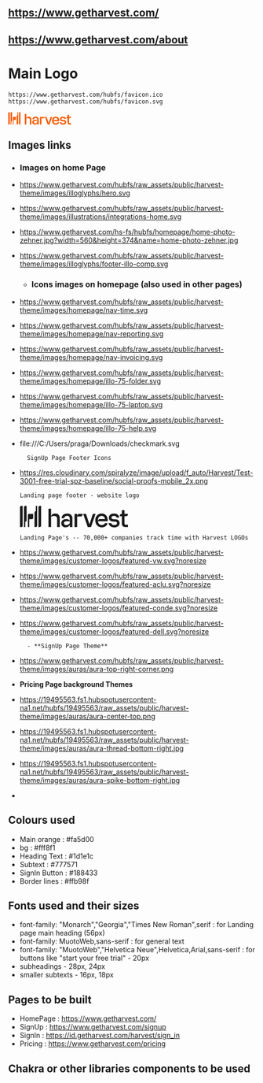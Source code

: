 ## https://www.getharvest.com/

## https://www.getharvest.com/about

# Main Logo

    https://www.getharvest.com/hubfs/favicon.ico
    https://www.getharvest.com/hubfs/favicon.svg

<svg xmlns="http://www.w3.org/2000/svg" width="128" height="26" fill="none" viewBox="0 0 324 65" aria-label="Harvest">
  <path fill="#fa5d00" d="M0 4.9v59.2h4a4 4 0 0 0 3.9-4V1h-4A4 4 0 0 0 0 4.9ZM63.2 1v59a4 4 0 0 1-4 4h-3.9V5A3.9 3.9 0 0 1 59.2 1h4ZM106 23.8c-6.2 0-10.8 2.7-12.7 7.5V9.6h-8v54.5h8V33a23 23 0 0 1 8.6-1.9c6.2 0 9.4 2.7 9.4 8.1v24.8h8V37.5c0-8.8-5-13.7-13.4-13.7ZM313.5 24.8H324v1.5c0 1.4-.5 2.8-1.4 3.8-1.1 1.2-2.6 1.8-5 1.8h-4v21c0 2.6 1.3 4 4 4h6.4V64h-7.6c-7 0-10.8-3.8-10.8-10.6V32h-6.1v-1.6c0-3.3 2.4-5.5 5.7-5.5h.4V14h8v10.8ZM274.5 36c0 2.6 1.7 4.3 4.7 4.4l7.7.5c7.7.5 12 4.5 12 11.4 0 7.7-6 12.7-15.7 12.7-9.8 0-16.6-5-17.2-12.7h8c.5 3.4 4 5.8 9 5.8 5.2 0 8.3-2.2 8.3-5.5 0-2.7-1.8-4.4-5.3-4.6l-7.6-.5c-7.4-.4-11.6-4.4-11.6-11.2 0-7.6 6.1-12.5 15.4-12.5 9 0 15 4.8 15.6 12.1H290c-.5-3.1-3.6-5.2-7.8-5.2-4.8 0-7.7 2-7.7 5.3Z"></path>
  <path fill="#fa5d00" fill-rule="evenodd" d="M263.3 44.9c0-12.5-6.3-21-18.5-21-11.2 0-19 8.3-19 20.5 0 12 7.6 20.6 19.6 20.6 9.2 0 16-5 17.3-12.7H255c-1.2 3.5-5 5.7-9.5 5.7-7 0-10.9-4.6-11.7-11h29.5v-2.1Zm-28-2.7c-.9 1-1.4 2.1-1.6 3.4v-1.2c0-8 4.6-13.6 11.1-13.6 5.4 0 9.3 3.7 10.4 9.6h-14.4c-2.7 0-4.4.7-5.5 1.8Z" clip-rule="evenodd"></path>
  <path fill="#fa5d00" d="m198 24.8 10.4 31 10.3-31h8.1L213.1 64h-9.9l-13.7-39.3h8.5ZM179.8 24.8c-3.4 0-4.8.5-5.9 1.4a8 8 0 0 0-2.4 4.6v-6h-8V64h8V32.5h8.7c3.5 0 5-.8 6.1-2 1-1 1.4-2.4 1.4-3.8v-2h-8Z"></path>
  <path fill="#fa5d00" fill-rule="evenodd" d="M124.8 37.6c.4-8.3 7-13.8 16.8-13.8 9.5 0 15.6 5.4 15.6 13.7v26.6h-7.8v-6.6c-2 4.8-6.7 7.3-12.6 7.3-8.1 0-13-4.9-13-11.8 0-7.7 6-12.7 15-12.7 5.2 0 9.3 2 10.6 5v-6.9c0-4.6-3.2-7.6-8-7.6s-8.3 2.7-8.8 6.8h-7.8Zm7 14.8c0 3.6 2.7 5.9 7.2 5.9 4.4 0 7.8-2 10.4-5.9v-5.7h-10.6c-4.4 0-7 2.2-7 5.7Z" clip-rule="evenodd"></path>
  <path fill="#fa5d00" d="M27.6 64V40.6h8a4 4 0 0 0 3.8-4V24.7H27.6a4 4 0 0 0-4 4V64h4ZM51.3 1h-3.9v15.8a4 4 0 0 0-4 3.9V64h4a4 4 0 0 0 3.9-4V1ZM15.8 64h-4V5a3.9 3.9 0 0 1 4-3.9h4v43.3a4 4 0 0 1-4 4V64Z"></path>
</svg>

## **Images links**

- ### **Images on home Page**

- https://www.getharvest.com/hubfs/raw_assets/public/harvest-theme/images/illoglyphs/hero.svg
- https://www.getharvest.com/hubfs/raw_assets/public/harvest-theme/images/illustrations/integrations-home.svg
- https://www.getharvest.com/hs-fs/hubfs/homepage/home-photo-zehner.jpg?width=560&height=374&name=home-photo-zehner.jpg
- https://www.getharvest.com/hubfs/raw_assets/public/harvest-theme/images/illoglyphs/footer-illo-comp.svg

  - ### **Icons images on homepage (also used in other pages)**

- https://www.getharvest.com/hubfs/raw_assets/public/harvest-theme/images/homepage/nav-time.svg
- https://www.getharvest.com/hubfs/raw_assets/public/harvest-theme/images/homepage/nav-reporting.svg
- https://www.getharvest.com/hubfs/raw_assets/public/harvest-theme/images/homepage/nav-invoicing.svg
- https://www.getharvest.com/hubfs/raw_assets/public/harvest-theme/images/homepage/illo-75-folder.svg
- https://www.getharvest.com/hubfs/raw_assets/public/harvest-theme/images/homepage/illo-75-laptop.svg
- https://www.getharvest.com/hubfs/raw_assets/public/harvest-theme/images/homepage/illo-75-help.svg
- file:///C:/Users/praga/Downloads/checkmark.svg

        SignUp Page Footer Icons

- https://res.cloudinary.com/spiralyze/image/upload/f_auto/Harvest/Test-3001-free-trial-spz-baseline/social-proofs-mobile_2x.png

      Landing page footer - website logo

  <svg width="220" height="44" viewBox="0 0 220 44" fill="none" xmlns="http://www.w3.org/2000/svg">
  <path fill-rule="evenodd" clip-rule="evenodd" d="M219.978 16.4469H212.871V9.0979H207.514V16.4469H207.196C204.968 16.4469 203.324 17.9909 203.324 20.2269V21.3459H207.514V36.0959C207.514 40.7289 210.113 43.2859 214.833 43.2859H219.978V38.3859H215.576C213.826 38.3859 212.871 37.4279 212.871 35.6699V21.3459H215.629C217.273 21.3459 218.281 20.9199 219.024 20.1209C219.607 19.4819 219.978 18.5769 219.978 17.5109V16.4469V16.4469ZM189.587 27.1499C187.518 27.0439 186.351 25.8719 186.351 24.1149C186.351 21.9309 188.367 20.4939 191.602 20.4939C194.466 20.4939 196.535 21.9309 196.906 24.0609H202.21C201.839 19.0559 197.649 15.8069 191.602 15.8069C185.29 15.8069 181.153 19.1619 181.153 24.3269C181.153 28.9609 184.017 31.6769 189.003 31.9959L194.201 32.3159C196.588 32.4759 197.755 33.5929 197.755 35.4569C197.755 37.6939 195.686 39.2379 192.186 39.2379C188.791 39.2379 186.351 37.5879 185.98 35.2439H180.623C180.994 40.5159 185.609 43.9239 192.292 43.9239C198.816 43.9239 202.953 40.5159 202.953 35.2439C202.953 30.5579 200.036 27.7889 194.785 27.4699L189.587 27.1499V27.1499ZM159.778 28.3749C159.194 28.9609 158.823 29.7589 158.664 30.6649V29.8659C158.664 24.3809 161.793 20.5999 166.249 20.5999C169.909 20.5999 172.508 23.1029 173.25 27.0969H163.491C161.634 27.0969 160.52 27.5759 159.778 28.3749ZM178.766 30.1849C178.766 21.6649 174.47 15.8079 166.249 15.8079C158.611 15.8079 153.36 21.5049 153.36 29.8659C153.36 38.0129 158.505 43.9239 166.62 43.9239C172.879 43.9239 177.493 40.5159 178.395 35.2439H173.144C172.348 37.6409 169.696 39.1319 166.673 39.1319C161.952 39.1319 159.301 35.9899 158.77 31.5699H178.766V30.1849V30.1849ZM141.479 37.6409L134.477 16.4469H128.696L137.978 43.2849H144.714L153.996 16.4469H148.48L141.479 37.6409V37.6409ZM122.066 16.4469C119.785 16.4469 118.83 16.8189 118.087 17.4579C117.217 18.2811 116.64 19.3657 116.443 20.5469V16.4469H111.086V43.2849H116.443V21.7179H122.331C124.718 21.7179 125.778 21.1859 126.521 20.3869C127.139 19.6577 127.477 18.7326 127.476 17.7769V16.4469H122.066V16.4469ZM94.379 39.3449C91.355 39.3449 89.446 37.7999 89.446 35.3509C89.446 32.9539 91.302 31.4109 94.273 31.4109H101.433V35.3509C99.683 37.9599 97.403 39.3449 94.379 39.3449V39.3449ZM96.182 15.8069C89.499 15.8069 85.044 19.5349 84.779 25.2329H90.082C90.401 22.4109 92.735 20.5999 95.97 20.5999C99.312 20.5999 101.433 22.6239 101.433 25.7649V30.5049C100.585 28.4279 97.773 27.0439 94.22 27.0439C88.12 27.0439 84.142 30.4519 84.142 35.7239C84.142 40.4629 87.377 43.8179 92.894 43.8179C96.924 43.8179 100.054 42.1139 101.486 38.8119V43.2849H106.737V25.1799C106.737 19.4819 102.6 15.8069 96.182 15.8069V15.8069ZM71.943 15.8069C67.753 15.8069 64.677 17.6709 63.351 20.9199V6.1159H57.994V43.2859H63.351V22.0899C65.473 21.2379 67.382 20.8649 69.238 20.8649C73.428 20.8649 75.603 22.6759 75.603 26.4029V43.2839H80.961V25.1269C80.961 19.1089 77.566 15.8069 71.943 15.8069ZM18.798 27.2029V43.2849H16.093V19.1099C16.093 17.6189 17.313 16.4479 18.798 16.4479H26.807V24.4879C26.807 25.9799 25.64 27.2039 24.155 27.2039H18.798V27.2029ZM42.93 0.257898V40.5699C42.9284 41.2878 42.6433 41.9761 42.1367 42.4848C41.63 42.9935 40.9429 43.2814 40.225 43.2859H37.573V2.9209C37.5689 2.57088 37.6346 2.22356 37.7663 1.89926C37.8981 1.57496 38.0932 1.28019 38.3402 1.03221C38.5873 0.784232 38.8813 0.588023 39.2051 0.455067C39.5289 0.322111 39.876 0.25508 40.226 0.257898H42.931H42.93ZM32.216 0.257898H34.868V40.5699C34.868 42.0609 33.648 43.2859 32.216 43.2859H29.511V13.6779C29.511 12.1859 30.731 11.0149 32.216 11.0149V0.257898ZM10.736 43.2849H8.084V2.9209C8.07986 2.57097 8.14556 2.22373 8.27723 1.89949C8.40891 1.57526 8.60392 1.28054 8.85086 1.03257C9.0978 0.784605 9.39171 0.588375 9.7154 0.455359C10.0391 0.322344 10.3861 0.255214 10.736 0.257898H13.441V29.8129C13.4392 30.5308 13.1538 31.219 12.6469 31.7275C12.1401 32.236 11.4529 32.5237 10.735 32.5279V43.2849H10.736ZM0.0209961 43.2849V2.9209C0.0209961 1.4299 1.241 0.257898 2.726 0.257898H5.38V40.5699C5.38 42.0609 4.213 43.2859 2.727 43.2859H0.0209961V43.2849Z" fill="currentColor"></path>
  </svg>

      Landing Page's -- 70,000+ companies track time with Harvest LOGOs

- https://www.getharvest.com/hubfs/raw_assets/public/harvest-theme/images/customer-logos/featured-vw.svg?noresize
- https://www.getharvest.com/hubfs/raw_assets/public/harvest-theme/images/customer-logos/featured-aclu.svg?noresize
- https://www.getharvest.com/hubfs/raw_assets/public/harvest-theme/images/customer-logos/featured-conde.svg?noresize
- https://www.getharvest.com/hubfs/raw_assets/public/harvest-theme/images/customer-logos/featured-dell.svg?noresize

        - **SignUp Page Theme**

- https://www.getharvest.com/hubfs/raw_assets/public/harvest-theme/images/auras/aura-top-right-corner.png

- **Pricing Page background Themes**

- https://19495563.fs1.hubspotusercontent-na1.net/hubfs/19495563/raw_assets/public/harvest-theme/images/auras/aura-center-top.png
- https://19495563.fs1.hubspotusercontent-na1.net/hubfs/19495563/raw_assets/public/harvest-theme/images/auras/aura-thread-bottom-right.jpg
- https://19495563.fs1.hubspotusercontent-na1.net/hubfs/19495563/raw_assets/public/harvest-theme/images/auras/aura-spike-bottom-right.jpg
-

## Colours used

- Main orange : #fa5d00
- bg : #fff8f1
- Heading Text : #1d1e1c
- Subtext : #777571
- SignIn Button : #188433
- Border lines : #ffb98f

## Fonts used and their sizes

- font-family: "Monarch","Georgia","Times New Roman",serif : for Landing page main heading (56px)
- font-family: MuotoWeb,sans-serif : for general text
- font-family: "MuotoWeb","Helvetica Neue",Helvetica,Arial,sans-serif : for buttons like "start your free trial" - 20px
- subheadings - 28px, 24px
- smaller subtexts - 16px, 18px

## Pages to be built

- HomePage : https://www.getharvest.com/
- SignUp : https://www.getharvest.com/signup
- SignIn : https://id.getharvest.com/harvest/sign_in
- Pricing : https://www.getharvest.com/pricing

## Chakra or other libraries components to be used
